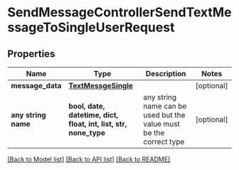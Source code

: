 # SendMessageControllerSendTextMessageToSingleUserRequest


## Properties
Name | Type | Description | Notes
------------ | ------------- | ------------- | -------------
**message_data** | [**TextMessgeSingle**](TextMessgeSingle.md) |  | [optional] 
**any string name** | **bool, date, datetime, dict, float, int, list, str, none_type** | any string name can be used but the value must be the correct type | [optional]

[[Back to Model list]](../README.md#documentation-for-models) [[Back to API list]](../README.md#documentation-for-api-endpoints) [[Back to README]](../README.md)


